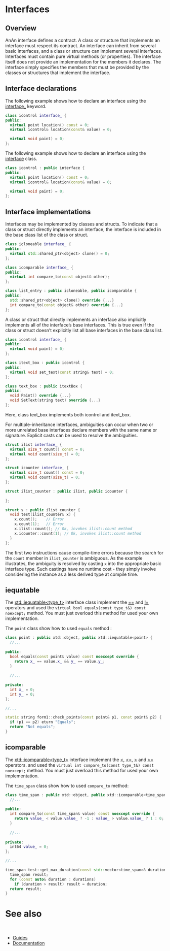 # Interfaces

## Overview

AnAn interface defines a contract. A class or structure that implements an interface must respect its contract. An interface can inherit from several basic interfaces, and a class or structure can implement several interfaces.
Interfaces must contain pure virtual methods (or properties). The interface itself does not provide an implementation for the members it declares. The interface simply specifies the members that must be provided by the classes or structures that implement the interface.

## Interface declarations

The following example shows how to declare an interface using the [interface_](https://gammasoft71.github.io/xtd/reference_guides/latest/group__keywords.html#ga64c32b24bd922fc8189a487213592ccf) keyword.

```cpp
class icontrol interface_ {
public:
  virtual point location() const = 0;
  virtual icontrol& location(const& value) = 0;

  virtual void paint) = 0;
};
```

The following example shows how to declare an interface using the [interface](https://gammasoft71.github.io/xtd/reference_guides/latest/classxtd_1_1interface.html) class.

```cpp
class icontrol : public interface {
public:
  virtual point location() const = 0;
  virtual icontrol& location(const& value) = 0;

  virtual void paint) = 0;
};
```

## Interface implementations

Interfaces may be implemented by classes and structs. To indicate that a class or struct directly implements an interface, the interface is included in the base class list of the class or struct.

```cpp
class icloneable interface_ {
public:
  virtual std::shared_ptr<object> clone() = 0;
};

class icomparable interface_ {
public:
  virtual int compare_to(const object& other);
};

class list_entry : public icloneable, public icomparable {
public:
  std::shared_ptr<object> clone() override {...}    
  int compare_to(const object& other) override {...}
};
```

A class or struct that directly implements an interface also implicitly implements all of the interface’s base interfaces. This is true even if the class or struct doesn’t explicitly list all base interfaces in the base class list.

```cpp
class icontrol interface_ {
public:
  virtual void paint) = 0;
};

class itext_box : public icontrol {
public:
  virtual void set_text(const string& text) = 0;
};

class text_box : public itextBox {
public: 
  void Paint() override {...}
  void SetText(string text) override {...}
};
```

Here, class text_box implements both icontrol and itext_box.

For multiple-inheritance interfaces, ambiguities can occur when two or more unrelated base interfaces declare members with the same name or signature. Explicit casts can be used to resolve the ambiguities.

```cpp
struct ilist interface_ {
  virtual size_t count() const = 0;
  virtual void count(size_t) = 0;
};

struct icounter interface_ {
  virtual size_t count() const = 0;
  virtual void count(size_t) = 0;
};

struct ilist_counter : public ilist, public icounter {
  
};

struct s : public ilist_counter {
  void test(ilist_counter& x) {
    x.count();    // Error
    x.count(1);   // Error
    x.ilist::count(); // Ok, invokes ilist::count method
    x.icounter::count(1); // Ok, invokes ilist::count method
  }
};

```

The first two instructions cause compile-time errors because the search for the `count` member in `ilist_counter` is ambiguous. As the example illustrates, the ambiguity is resolved by casting `x` into the appropriate basic interface type. Such castings have no runtime cost - they simply involve considering the instance as a less derived type at compile time.

## iequatable

The [xtd::iequatable<type_t>](https://gammasoft71.github.io/xtd/reference_guides/latest/classxtd_1_1iequatable.html) interface class implement the [==](https://en.cppreference.com/w/cpp/language/operator_precedence) and [!=](https://en.cppreference.com/w/cpp/language/operator_precedence) operators and used the `virtual bool equals(const type_t&) const noexcept;` method.
You must just overload this method for used your own implementation.

The `point` class show how to used `equals` method :

```cpp
class point : public xtd::object, public xtd::iequatable<point> {
  //...
  
public:
  bool equals(const point& value) const noexcept override {
    return x_ == value.x_ && y_ == value.y_;
  }
  ​
  //...
  
private:
  int x_ = 0;
  int y_ = 0;
};

//...

static string form1::check_points(const point& p1, const point& p2) {
  if (p1 == p2) eturn "Equals";
  return "Not equals";
}
```

## icomparable

The [xtd::icomparable<type_t>](https://gammasoft71.github.io/xtd/reference_guides/latest/classxtd_1_1icomparable.html) interface implement the [<](https://en.cppreference.com/w/cpp/language/operator_precedence), [<=](https://en.cppreference.com/w/cpp/language/operator_precedence), [>](https://en.cppreference.com/w/cpp/language/operator_precedence) and [>=](https://en.cppreference.com/w/cpp/language/operator_precedence) operators. and used the `virtual int compare_to(const type_t&) const noexcept;` method.
You must just overload this method for used your own implementation.

The `time_span` class show how to used `compare_to` method:

```cpp
class time_span : public xtd::object, public xtd::icomparable<time_span> {
  //...
  
public:
  int compare_to(const time_span& value) const noexcept override {
    return value_ < value.value_ ? -1 : value_ > value.value_ ? 1 : 0;
  }
  ​
  //...
  
private:
  int64 value_ = 0;
};

//...

time_span test::get_max_duration(const std::vector<time_span>& durations) const noexcept {
  time_span result;
  for (const auto& duration : durations)
    if (duration > result) result = duration;
  return result;
}
```

# See also
​
* [Guides](/docs/documentation/Guides)
* [Documentation](/docs/documentation)

[//]: # (https://learn.microsoft.com/en-us/dotnet/standard/base-types/type-conversion)
